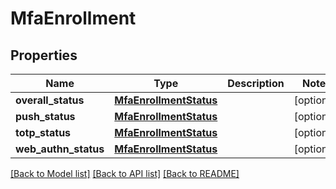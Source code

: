 # MfaEnrollment

## Properties
Name | Type | Description | Notes
------------ | ------------- | ------------- | -------------
**overall_status** | [**MfaEnrollmentStatus**](MfaEnrollmentStatus.md) |  | [optional] 
**push_status** | [**MfaEnrollmentStatus**](MfaEnrollmentStatus.md) |  | [optional] 
**totp_status** | [**MfaEnrollmentStatus**](MfaEnrollmentStatus.md) |  | [optional] 
**web_authn_status** | [**MfaEnrollmentStatus**](MfaEnrollmentStatus.md) |  | [optional] 

[[Back to Model list]](../README.md#documentation-for-models) [[Back to API list]](../README.md#documentation-for-api-endpoints) [[Back to README]](../README.md)

